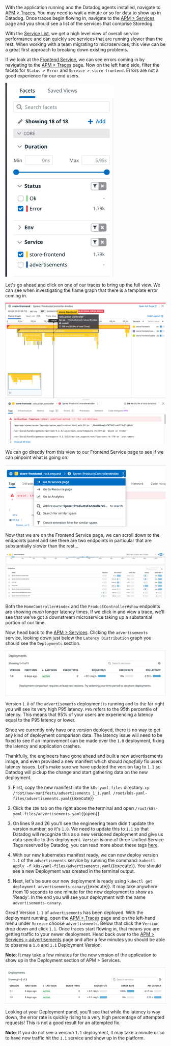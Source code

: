 With the application running and the Datadog agents installed, navigate to [APM > Traces](https://app.datadoghq.com/apm/traces?env=ruby-shop). You may need to wait a minute or so for data to show up in Datadog. Once traces begin flowing in, navigate to the [APM > Services](https://app.datadoghq.com/apm/services?env=ruby-shop) page and you should see a list of the services that comprise Storedog. 

With the [Service List](https://app.datadoghq.com/apm/services?env=ruby-shop), we get a high level view of overall service performance and can quickly see services that are running slower than the rest. When working with a team migrating to microservices, this view can be a great first approach to breaking down existing problems. 

If we look at the [Frontend Service](https://app.datadoghq.com/apm/service/store-frontend), we can see errors coming in by navigating to the [APM > Traces](https://app.datadoghq.com/apm/traces?start=1620938913331&end=1620939813331&paused=false) page. Now on the left hand side, filter the facets for `Status > Error` and `Service > store-frontend`. Errors are not a good experience for our end users. 

![Storefront Errors](./assets/storefront-errors.png)

Let's go ahead and click on one of our traces to bring up the full view. We can see when investigating the flame graph that there is a template error coming in. 

![Flame Graph](./assets/flame_graph.png)

We can go directly from this view to our Frontend Service page to see if we can pinpoint what is going on. 

![Flame Graph to Service Page](./assets/go_to_service.png)

Now that we are on the Frontend Service page, we can scroll down to the endpoints panel and see there are two endpoints in particular that are substantially slower than the rest...

![Slow Services](./assets/bottleneck.gif)

Both the `HomeController#index` and the `ProductController#show` endpoints are showing *much* longer latency times. If we click in and view a trace, we'll see that we've got a downstream microservice taking up a substantial portion of our time.

Now, head back to the [APM > Services](https://app.datadoghq.com/apm/services?env=ruby-shop). Clicking the `advertisements` service, looking down just below the `Latency Distribution` graph you should see the `Deployments` section. 

![Deployment 1.0](./assets/deployment_tab.png)

Version `1.0` of the `advertisements` deployment is running and to the far right you will see its very high P95 latency. `P95` refers to the 95th percentile of latency. This means that 95% of your users are experiencing a latency equal to the P95 latency or lower. 

Since we currently only have one version deployed, there is no way to get any kind of deployment comparison data. The latency issue will need to be fixed to see if an improvement can be made over the `1.0` deployment, fixing the latency and application crashes. 

Thankfully, the engineers have gone ahead and built a new advertisements image, and even provided a new manifest which should *hopefully* fix users latency issues. Let's make sure we have updated the version tag to `1.1` so Datadog will pickup the change and start gathering data on the new deployment.

1. First, copy the new manifest into the `k8s-yaml-files` directory. `cp /root/new-manifests/advertisements_1_1.yaml /root/k8s-yaml-files/advertisements.yaml`{{execute}}

1. Click the `IDE` tab on the right above the terminal and open `/root/k8s-yaml-files/advertisements.yaml`{{open}}

1. On lines 9 and 26 you'll see the engineering team didn't update the version number, so it's `1.0`. We need to update this to `1.1` so that Datadog will recognize this as a new versioned deployment and give us data specific to this deployment. `Version` is one of three Unified Service Tags reserved by Datadog, you can read more about these tags [here](https://docs.datadoghq.com/getting_started/tagging/unified_service_tagging/?tab=kubernetes).

1. With our new kubernetes manifest ready, we can now deploy version `1.1` of the `advertisements` service by running the command: `kubectl apply -f k8s-yaml-files/advertisements.yaml`{{execute}}. You should see a new Deployment was created in the terminal output.

1. Next, let's be sure our new deployment is ready using `kubectl get deployment advertisements-canary`{{execute}}. It may take anywhere from 10 seconds to one minute for the new deployment to show as 'Ready'. In the end you will see your deployment with the name `advertisements-canary`.

Great! Version `1.1` of `advertisements` has been deployed. With the deployment running, open the [APM > Traces](https://app.datadoghq.com/apm/traces?env=ruby-shop) page and on the left-hand menu under `Service` choose `advertisements`. Below that click the `Version` drop down and click `1.1`. Once traces start flowing in, that means you are getting traffic to your newer deployment. Head back over to the [APM > Services > advertisements](https://app.datadoghq.com/apm/service/advertisements?env=ruby-shop) page and after a few minutes you should be able to observe a `1.0` and `1.1` Deployment Version.

**Note**: It may take a few minutes for the new version of the application to show up in the Deployment section of APM > Services.

![Deployment 1.0 and 1.1](./assets/deployments_old_new.png)

Looking at your Deployment panel, you'll see that while the latency is way down, the error rate is quickly rising to a very high percentage of attempted requests! This is not a good result for an attempted fix.

**Note**: If you do not see a version `1.1` deployment, it may take a minute or so to have new traffic hit the `1.1` service and show up in the platform.
